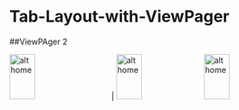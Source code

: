 # Tab-Layout-with-ViewPager
##ViewPAger 2

<img src="https://user-images.githubusercontent.com/68494371/211158888-80379235-0950-49bc-9087-066206c62394.png" alt="alt home" style="width:30%;height:80;margin-right: 25px"> | <img src="https://user-images.githubusercontent.com/68494371/211158892-73885452-a375-4954-8ed8-f448eed889db.png" alt="alt home" style="width:30%;height:80">
<img src="https://user-images.githubusercontent.com/68494371/211158893-9233bb4b-db52-4597-9397-2d64a5d2867b.png" alt="alt home" style="width:30%;height:80">
